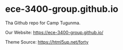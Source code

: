 # ece-3400-group.github.io

Tha Github repo for Camp Tugunma. 

Our Website:
https://ece-3400-group.github.io/

Theme Source:
https://html5up.net/forty
